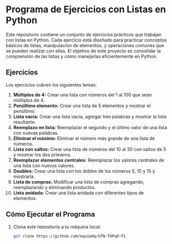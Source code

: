 # Programa de Ejercicios con Listas en Python

Este repositorio contiene un conjunto de ejercicios prácticos que trabajan con listas en Python. Cada ejercicio está diseñado para practicar conceptos básicos de listas, manipulación de elementos, y operaciones comunes que se pueden realizar con ellas. El objetivo de este proyecto es consolidar la comprensión de las listas y cómo manejarlas eficientemente en Python.

## Ejercicios

Los ejercicios cubren los siguientes temas:

1. **Múltiplos de 4:** Crear una lista con números del 1 al 100 que sean múltiplos de 4.
2. **Penúltimo elemento:** Crear una lista de 5 elementos y mostrar el penúltimo.
3. **Lista vacía:** Crear una lista vacía, agregar tres palabras y mostrar la lista resultante.
4. **Reemplazo en lista:** Reemplazar el segundo y el último valor de una lista con nuevas palabras.
5. **Eliminar el máximo:** Eliminar el número más grande de una lista de números.
6. **Lista con saltos:** Crear una lista de números del 10 al 30 con saltos de 5 y mostrar los dos primeros.
7. **Reemplazar elementos centrales:** Reemplazar los valores centrales de una lista con nuevos valores.
8. **Doubles:** Crear una lista con los dobles de los números 5, 10 y 15 y mostrarla.
9. **Lista de compras:** Modificar una lista de compras agregando, reemplazando y eliminando productos.
10. **Lista anidada:** Crear una lista anidada con diferentes tipos de elementos.

## Cómo Ejecutar el Programa

1. Clona este repositorio a tu máquina local:
   
   ```bash
   git clone https://github.com/equimdq/UTN-TUPaD-P1
